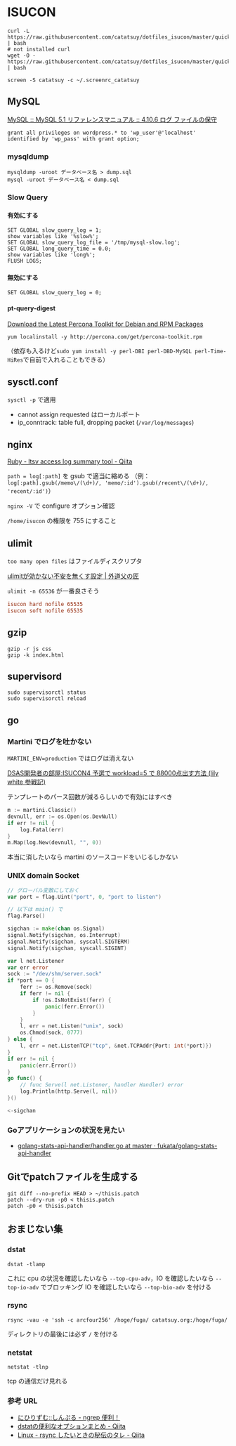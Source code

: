 ISUCON
==================================

    curl -L https://raw.githubusercontent.com/catatsuy/dotfiles_isucon/master/quick.sh | bash
    # not installed curl
    wget -O - https://raw.githubusercontent.com/catatsuy/dotfiles_isucon/master/quick.sh | bash

`screen -S catatsuy -c ~/.screenrc_catatsuy`


## MySQL

[MySQL :: MySQL 5.1 リファレンスマニュアル :: 4.10.6 ログ ファイルの保守](http://dev.mysql.com/doc/refman/5.1/ja/log-file-maintenance.html)

    grant all privileges on wordpress.* to 'wp_user'@'localhost' identified by 'wp_pass' with grant option;

### mysqldump

    mysqldump -uroot データベース名 > dump.sql
    mysql -uroot データベース名 < dump.sql

### Slow Query

#### 有効にする

```
SET GLOBAL slow_query_log = 1;
show variables like '%slow%';
SET GLOBAL slow_query_log_file = '/tmp/mysql-slow.log';
SET GLOBAL long_query_time = 0.0;
show variables like 'long%';
FLUSH LOGS;
```

#### 無効にする

```
SET GLOBAL slow_query_log = 0;
```

#### pt-query-digest

[Download the Latest Percona Toolkit for Debian and RPM Packages](http://www.percona.com/downloads/percona-toolkit/LATEST/)

    yum localinstall -y http://percona.com/get/percona-toolkit.rpm

（依存も入るけど`sudo yum install -y perl-DBI perl-DBD-MySQL perl-Time-HiRes`で自前で入れることもできる）


## sysctl.conf

`sysctl -p` で適用

  * cannot assign requested はローカルポート
  * ip_conntrack: table full, dropping packet (`/var/log/messages`)

## nginx

[Ruby - ltsv access log summary tool - Qiita](http://qiita.com/edvakf@github/items/3bdd46b53d65cf407fa2)

`path = log[:path]` を gsub で適当に縮める
（例：`log[:path].gsub(/memo\/(\d+)/, 'memo/:id').gsub(/recent\/(\d+)/, 'recent/:id')`）

`nginx -V` で configure オプション確認

`/home/isucon` の権限を 755 にすること


## ulimit

`too many open files` はファイルディスクリプタ

[ulimitが効かない不安を無くす設定 | 外道父の匠](http://blog.father.gedow.net/2012/08/08/ulimit-configuration/)

`ulimit -n 65536` が一番良さそう

```/etc/security/limits.conf
isucon hard nofile 65535
isucon soft nofile 65535
```

## gzip

    gzip -r js css
    gzip -k index.html

## supervisord

    sudo supervisorctl status
    sudo supervisorctl reload

## go

### Martini でログを吐かない

`MARTINI_ENV=production` ではログは消えない

[DSAS開発者の部屋:ISUCON4 予選で workload=5 で 88000点出す方法 (lily white 参戦記)](http://dsas.blog.klab.org/archives/52171878.html)

テンプレートのパース回数が減るらしいので有効にはすべき

```go:app.go
m := martini.Classic()
devnull, err := os.Open(os.DevNull)
if err != nil {
	log.Fatal(err)
}
m.Map(log.New(devnull, "", 0))
```

本当に消したいなら martini のソースコードをいじるしかない


### UNIX domain Socket

```go:app.go
// グローバル変数にしておく
var port = flag.Uint("port", 0, "port to listen")

// 以下は main() で
flag.Parse()

sigchan := make(chan os.Signal)
signal.Notify(sigchan, os.Interrupt)
signal.Notify(sigchan, syscall.SIGTERM)
signal.Notify(sigchan, syscall.SIGINT)

var l net.Listener
var err error
sock := "/dev/shm/server.sock"
if *port == 0 {
	ferr := os.Remove(sock)
	if ferr != nil {
		if !os.IsNotExist(ferr) {
			panic(ferr.Error())
		}
	}
	l, err = net.Listen("unix", sock)
	os.Chmod(sock, 0777)
} else {
	l, err = net.ListenTCP("tcp", &net.TCPAddr{Port: int(*port)})
}
if err != nil {
	panic(err.Error())
}
go func() {
	// func Serve(l net.Listener, handler Handler) error
	log.Println(http.Serve(l, nil))
}()

<-sigchan
```

### Goアプリケーションの状況を見たい

  * [golang-stats-api-handler/handler.go at master · fukata/golang-stats-api-handler](https://github.com/fukata/golang-stats-api-handler/blob/master/handler.go)

## Gitでpatchファイルを生成する

    git diff --no-prefix HEAD > ~/thisis.patch
    patch --dry-run -p0 < thisis.patch
    patch -p0 < thisis.patch

## おまじない集

### dstat

    dstat -tlamp

これに cpu の状況を確認したいなら `--top-cpu-adv`，IO を確認したいなら `--top-io-adv` でブロッキング IO を確認したいなら `--top-bio-adv` を付ける

### rsync

    rsync -vau -e 'ssh -c arcfour256' /hoge/fuga/ catatsuy.org:/hoge/fuga/

ディレクトリの最後には必ず `/` を付ける

### netstat

    netstat -tlnp

tcp の通信だけ見れる

### 参考 URL

  * [にひりずむ::しんぷる - ngrep 便利！](http://blog.livedoor.jp/xaicron/archives/54419469.html)
  * [dstatの便利なオプションまとめ - Qiita](http://qiita.com/harukasan/items/b18e484662943d834901)
  * [Linux - rsync したいときの秘伝のタレ - Qiita](http://qiita.com/catatsuy/items/66aa402cbb4c9cffe66b)
